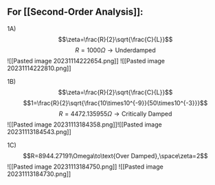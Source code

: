 ## For [[Second-Order Analysis]]:
1A)$$\zeta=\frac{R}{2}\sqrt{\frac{C}{L}}$$$$R=1000\Omega\to\text{Underdamped}$$![[Pasted image 20231114222654.png]]
![[Pasted image 20231114222810.png]]

1B)$$\zeta=\frac{R}{2}\sqrt{\frac{C}{L}}$$$$1=\frac{R}{2}\sqrt{\frac{10\times10^{-9}}{50\times10^{-3}}}$$$$R=4472.135955\Omega\to\text{Critically Damped}$$![[Pasted image 20231113184358.png]]![[Pasted image 20231113184543.png]]

1C)$$R=8944.27191\Omega\to\text{Over Damped},\space\zeta=2$$![[Pasted image 20231113184750.png]]
![[Pasted image 20231113184730.png]]
